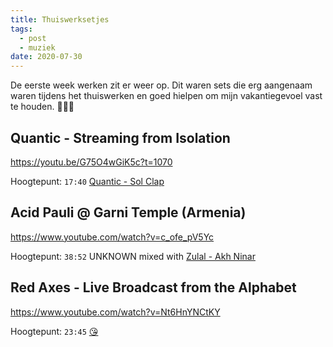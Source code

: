 ```yaml
---
title: Thuiswerksetjes
tags:
  - post
  - muziek
date: 2020-07-30
---
```


De eerste week werken zit er weer op. Dit waren sets die erg aangenaam waren tijdens het thuiswerken en goed hielpen om mijn vakantiegevoel vast te houden. 🧘🏼‍♂️

## Quantic - Streaming from Isolation
https://youtu.be/G75O4wGiK5c?t=1070

Hoogtepunt: `17:40` [Quantic - Sol Clap](https://open.spotify.com/track/54f08k7H92QH8RbfRZx8bl?si=p0daEPiOTB-Kfk99VkmqBg)


## Acid Pauli @ Garni Temple (Armenia)
https://www.youtube.com/watch?v=c_ofe_pV5Yc

Hoogtepunt: `38:52` UNKNOWN mixed with [Zulal - Akh Ninar](https://open.spotify.com/track/4XJWQ1HxWl02Z0ayI0HX74?si=6_coRvpURKOl2u2WDbG1PQ)


## Red Axes - Live Broadcast from the Alphabet
https://www.youtube.com/watch?v=Nt6HnYNCtKY

Hoogtepunt: `23:45` [😘](https://youtu.be/Nt6HnYNCtKY?t=1424)
